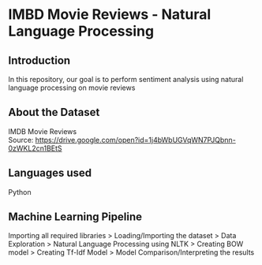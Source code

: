 # IMBD Movie Reviews - Natural Language Processing
## Introduction
In this repository, our goal is to perform sentiment analysis using natural language processing on movie reviews
<br />
## About the Dataset
IMDB Movie Reviews
<br />
Source: https://drive.google.com/open?id=1j4bWbUGVqWN7PJQbnn-0zWKL2cn1BEtS
## Languages used
Python
<br />
## Machine Learning Pipeline
Importing all required libraries > Loading/Importing the dataset > Data Exploration > Natural Language Processing using NLTK > Creating BOW model > Creating Tf-Idf Model > Model Comparison/Interpreting the results

